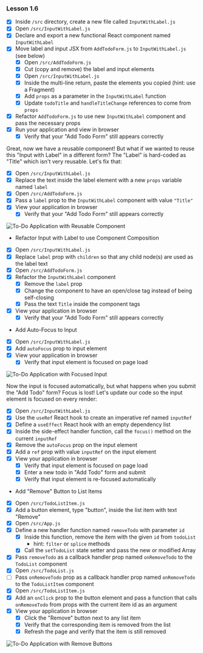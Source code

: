 ### Lesson 1.6

- [x] Inside `/src` directory, create a new file called `InputWithLabel.js`
- [x] Open `/src/InputWithLabel.js`
- [x] Declare and export a new functional React component named `InputWithLabel`
- [x] Move label and input JSX from `AddTodoForm.js` to `InputWithLabel.js` (see below)
  - [x] Open `/src/AddTodoForm.js`
  - [x] Cut (copy and remove) the label and input elements
  - [x] Open `/src/InputWithLabel.js`
  - [x] Inside the multi-line return, paste the elements you copied (hint: use a Fragment)
  - [x] Add `props` as a parameter in the `InputWithLabel` function
  - [x] Update `todoTitle` and `handleTitleChange` references to come from `props`
- [x] Refactor `AddTodoForm.js` to use new `InputWithLabel` component and pass the necessary props
- [x] Run your application and view in browser
  - [x] Verify that your "Add Todo Form" still appears correctly

Great, now we have a reusable component! But what if we wanted to reuse this "Input with Label" in a different form? The "Label" is hard-coded as "Title" which isn't very reusable. Let's fix that:

- [x] Open `/src/InputWithLabel.js`
- [x] Replace the text inside the label element with a new `props` variable named `label`
- [x] Open `/src/AddTodoForm.js`
- [x] Pass a `label` prop to the `InputWithLabel` component with value `"Title"`
- [x] View your application in browser
  - [x] Verify that your "Add Todo Form" still appears correctly

![To-Do Application with Reusable Component](https://github.com/Code-the-Dream-School/ctd-react-egret/wiki/assets/lesson-1-6/reusable-component.png)

- Refactor Input with Label to use Component Composition
- [x] Open `/src/InputWithLabel.js`
- [x] Replace `label` prop with `children` so that any child node(s) are used as the label text
- [x] Open `/src/AddTodoForm.js`
- [x] Refactor the `InputWithLabel` component
  - [x] Remove the `label` prop
  - [x] Change the component to have an open/close tag instead of being self-closing
  - [x] Pass the text `Title` inside the component tags
- [x] View your application in browser
  - [x] Verify that your "Add Todo Form" still appears correctly

- Add Auto-Focus to Input
- [x] Open `/src/InputWithLabel.js`
- [x] Add `autoFocus` prop to input element
- [x] View your application in browser
  - [x] Verify that input element is focused on page load

![To-Do Application with Focused Input](https://github.com/Code-the-Dream-School/ctd-react-egret/wiki/assets/lesson-1-6/imperative-focus.png)

Now the input is focused automatically, but what happens when you submit the "Add Todo" form? Focus is lost! Let's update our code so the input element is focused on every render:

- [x] Open `/src/InputWithLabel.js`
- [x] Use the `useRef` React hook to create an imperative ref named `inputRef`
- [x] Define a `useEffect` React hook with an empty dependency list
- [x] Inside the side-effect handler function, call the `focus()` method on the current `inputRef`
- [x] Remove the `autoFocus` prop on the input element
- [x] Add a `ref` prop with value `inputRef` on the input element
- [x] View your application in browser
  - [x] Verify that input element is focused on page load
  - [x] Enter a new todo in "Add Todo" form and submit
  - [x] Verify that input element is re-focused automatically

- Add "Remove" Button to List Items
- [x] Open `/src/TodoListItem.js`
- [x] Add a button element, type "button", inside the list item with text "Remove"
- [x] Open `/src/App.js`
- [x] Define a new handler function named `removeTodo` with parameter `id`
  - [x] Inside this function, remove the item with the given `id` from `todoList`
    - hint: `filter` or `splice` methods
  - [x] Call the `setTodoList` state setter and pass the new or modified Array
- [x] Pass `removeTodo` as a callback handler prop named `onRemoveTodo` to the `TodoList` component
- [x] Open `/src/TodoList.js`
- [ ] Pass `onRemoveTodo` prop as a callback handler prop named `onRemoveTodo` to the `TodoListItem` component
- [x] Open `/src/TodoListItem.js`
- [x] Add an `onClick` prop to the button element and pass a function that calls `onRemoveTodo` from props with the current item id as an argument
- [x] View your application in browser
  - [x] Click the "Remove" button next to any list item
  - [x] Verify that the corresponding item is removed from the list
  - [x] Refresh the page and verify that the item is still removed

![To-Do Application with Remove Buttons](https://github.com/Code-the-Dream-School/ctd-react-egret/wiki/assets/lesson-1-6/remove-handler.png)
